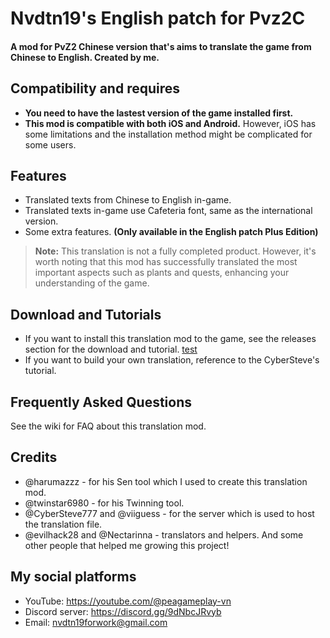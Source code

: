 # Nvdtn19's English patch for Pvz2C
#### A mod for PvZ2 Chinese version that's aims to translate the game from Chinese to English. Created by me.

## Compatibility and requires
- **You need to have the lastest version of the game installed first.**
- **This mod is compatible with both iOS and Android.** However, iOS has some limitations and the installation method might be complicated for some users.

## Features
- Translated texts from Chinese to English in-game. 
- Translated texts in-game use Cafeteria font, same as the international version.
- Some extra features. **(Only available in the English patch Plus Edition)**

> **Note:** 
> This translation is not a fully completed product. However, it's worth noting that this mod has successfully translated the most important aspects such as plants and quests, enhancing your understanding of the game.

## Download and Tutorials
- If you want to install this translation mod to the game, see the releases section for the download and tutorial. [test](https://google.com)
- If you want to build your own translation, reference to the CyberSteve's tutorial.

## Frequently Asked Questions
See the wiki for FAQ about this translation mod.

## Credits
- @harumazzz - for his Sen tool which I used to create this translation mod.
- @twinstar6980 - for his Twinning tool.
- @CyberSteve777 and @viiguess - for the server which is used to host the translation file.
- @evilhack28 and @Nectarinna - translators and helpers.
And some other people that helped me growing this project!

## My social platforms
- YouTube: https://youtube.com/@peagameplay-vn
- Discord server: https://discord.gg/9dNbcJRvyb
- Email: nvdtn19forwork@gmail.com

